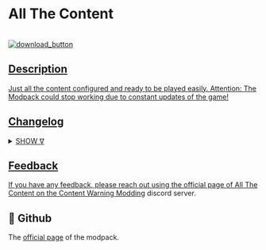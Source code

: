 
<h1>All The Content</h1>

<a img src="" alt="Banner">
</a>
<br>

<a href="https://thunderstore.io/c/content-warning/p/Modpack_Warning/All_The_Content/">
<img src="" alt="download_button" >

## Description

Just all the content configured and ready to be played easily. Attention: The Modpack could stop working due to constant updates of the game!


## Changelog

<details>
<summary>SHOW ᐁ</summary>
<ul><li>

 ### Version 1.1.0
* #### + RamuneNeptune-MakeMeRagdoll
 ### Version 1.1.1
* #### + README File
 ### Version 1.1.2
* #### + README File Update
 ### Version 1.1.3
* #### + MakeMeRagdoll Updated
 ### Version 1.1.4
* #### + CWMouseWheel Updated
 ### Version 1.1.5
* #### + DetourContext Dispose Fix
* #### + AutoHookGenPatcher
* #### + CustomVideoSaveLocation
* #### + New Logo
 ### Version 1.1.6
* #### + CameraFPSChanger
 ### Version 1.1.7
* #### + VolumeBooster Updated
 ### Version 1.1.8
* #### + Changelog Added + Updated
* #### + MoreColors
 ### Version 1.1.9
* #### + Changelog + README Updated/Corrected
* #### + Official BepInExConfigurationManager
 ### Version 1.2.0
* #### + CWMouseWheel Updated
 ### Version 1.2.1
* #### + MoreColours Updated
* #### + Astro BetterSprint
* #### + PasteFromClipboard
* #### + PublicHostFix
* #### + Tyler1Goo
 ### Version 1.2.2
* #### + CWMouseWheel Updated
* #### + VolumeBooster Updated
* #### + MakeMeRagdoll Updated  
* #### + CustomVideoSaveLocations Updated
 ### Version 1.2.3
* #### + CWMouseWheel Updated
 ### Version 1.2.4
* #### + CWMouseWheel Updated
 ### Version 1.2.5
* #### + MoreCustomization Updated
* #### + MoreColors Updated
* #### + SimpleChat
* #### + CustomFov
 ### Version 1.2.6
* #### + MoreCustomization Updated
* #### + MoreColours Updated
* #### + DetourContext_Dispose_Fix Updated
* #### + AutoHookGenPatcher Updated
* #### + ContentWarningRichPresence
* #### + SuitColours
* #### + ContentSettings
* #### + More_Comments
* #### + Configs Updated
 ### Version 1.2.7
* #### + CWMouseWheel Updated
* #### - SuitColours
 ### Version 1.2.8
* #### + CWMouseWheel Updated
* #### + MoreColors Updated
* #### + More_Comment Updated
 ### Version 1.2.9
* #### + Flashcard Updated
* #### + AutoGookGenPatcher Updated
* #### + MoreColors
* #### + Diving_Bell_Tweaks  
* #### + Extended_Player_Names
* #### + ContentSpectateEnemies
* #### + MyceliumNetworking
* #### + CaughtIn4K
* #### + Video_Converter
* #### + loaforcsSoundAPI
 ### Version 1.3.0
* #### + CWMouseWheel Updated
* #### + DetourContext_Dispose_Fix_Updated
* #### + MoreSounds
* #### + InputAPI
* #### + ExtraItems
 ### Version 1.3.1
* #### + CWMouseWheel Updated
* #### + MoreColors Updated
* #### + ContentSettings Updated
* #### + Extended_Player_Names Updated
* #### + ContentSpectateEnemies Updated
* #### + MoreSounds Updated
* #### + CustomSoundboards Updated
* #### + VoiceRecognitionAPI
* #### - PublicHostingFix
 ### Version 1.3.2
* #### + MoreCustomization Updated
* #### + Video_Converter Updated
* #### + CrossHair Updated
* #### + BetterFaceRotation
* #### + SkinwalkersAdditionalSounds
* #### + Shuv
* #### + Boombox
 ### Version 1.3.3
* #### + CWMouseWheel Updated
* #### + Flashcard Updated
* #### + MakeMeRagdoll Updated
* #### + MoreColors Updated
* #### + More_Comments Updated
* #### + MyceliumNetworking Updated
* #### - Boombox
* #### + ContentSpectateEnemies Updated
* #### + DeathStatus
* #### + ShopUtils
* #### + BarchLib
* #### + ConfigurableWarning
* #### + FunnyProjector
* #### + MoreProjections
 ### Version 1.3.4
* #### + Virality Updated
* #### + MoreColors Updated
* #### + Azumatt-Official_BepInExConfigurationManager Updated
* #### + MoreColors Updated
* #### + More_Comments Updated
* #### + MyceliumNetworking Updated
* #### + MoreSounds Updated
* #### + InputAPI Updated
* #### + BetterFaceRotation Updated
* #### + Shuv Updated
* #### + ShopUtils Updated
* #### + ConfigurableWarning Updated
* #### + FunnyProjector Updated
* #### + MoreProjections Updated
* #### + Boombox
* #### + WarningMusic
* #### + BruhBoombox
* #### + ContentTunes
* #### + MoreSettings
* #### + Shrobysmemetunes
* #### + Mirage
* #### + SillyItems
* #### - ExtraItems
* #### - VideoConverter
 ### Version 1.3.5
* #### + AutoHookGenPatcher Updated
* #### + ContentSettings Updated
* #### + ContentSpectateEnemies Updated
* #### + MyceliumNetworking Updated
* #### + SkinwalkersAdditionalSounds Updated
* #### + Shuv Updated
* #### + ShopUtils Updated
* #### + InputAPI Updated
* #### + BetterFaceRotation Updated
* #### + Shuv Updated
* #### + ShopUtils Updated
* #### + ConfigurableWarning Updated
* #### + Boombox Updated
* #### + Mirage Updated
* #### + TheBestMusic
* #### + ShopTweaks
 ### Version 1.3.6
* #### + CustomFov Updated
* #### + Shuv Updated
* #### + ShopUtils Updated
* #### + ConfigurableWarning Updated
* #### + Boombox Updated
* #### + MoreSettings Updated
* #### + SillyItems Updated
* #### + Musicas_Fixes
* #### + Lockdown
* #### + LethalCompanyBoombox
* #### + IceBlaze_Boombox_Music 
* #### + BetterThrowing 
* #### + Toggle_Mute
* #### + More_Saves
* #### + 2WORLDS
 ### Version 1.3.7
 * #### + README Updated
</li></ul>
</details>


## Feedback

If you have any feedback, please reach out using the official page of All The Content on the [Content Warning Modding](https://discord.gg/yeGDSm4gFq) discord server.


## 🚀 Github
The [official page](https://github.com/PEPOAFONSO/All_The_Content) of the modpack.

